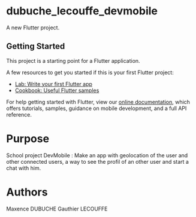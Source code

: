 # dubuche_lecouffe_devmobile

A new Flutter project.

## Getting Started

This project is a starting point for a Flutter application.

A few resources to get you started if this is your first Flutter project:

- [Lab: Write your first Flutter app](https://flutter.dev/docs/get-started/codelab)
- [Cookbook: Useful Flutter samples](https://flutter.dev/docs/cookbook)

For help getting started with Flutter, view our
[online documentation](https://flutter.dev/docs), which offers tutorials,
samples, guidance on mobile development, and a full API reference.

# Purpose

School project DevMobile : Make an app with geolocation of the user and other connected users, a way to see the profil of an other user and start a chat with him.

# Authors

Maxence DUBUCHE  Gauthier LECOUFFE
